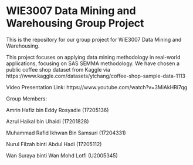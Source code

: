 # WIE3007 Data Mining and Warehousing Group Project

This is the repository for our group project for WIE3007 Data Mining and Warehousing.
<p> This project focuses on applying data mining methodology in real-world applications, focusing on SAS SEMMA methodology.
We have chosen a public coffee shop dataset from Kaggle via https://www.kaggle.com/datasets/ylchang/coffee-shop-sample-data-1113

<p> Video Presentation Link:
https://www.youtube.com/watch?v=3MiAkHRi7qg

<p> Group Members:</p> 
<p> Amrin Hafiz bin Eddy Rosyadie (17205136) </p> 
<p> Azrul Haikal bin Uhaidi (17201828)
<p> Muhammad Rafid Ikhwan Bin Samsuri (17204331)
<p> Nurul Filzah binti Abdul Hadi (17205112)
<p> Wan Suraya binti Wan Mohd Lotfi (U2005345)
